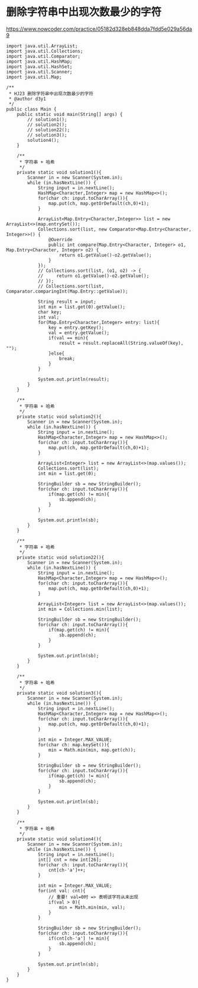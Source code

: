 # 删除字符串中出现次数最少的字符
https://www.nowcoder.com/practice/05182d328eb848dda7fdd5e029a56da9

    import java.util.ArrayList;
    import java.util.Collections;
    import java.util.Comparator;
    import java.util.HashMap;
    import java.util.HashSet;
    import java.util.Scanner;
    import java.util.Map;
    
    /**
     * HJ23 删除字符串中出现次数最少的字符
     * @author d3y1
     */
    public class Main {
        public static void main(String[] args) {
            // solution1();
            // solution2();
            // solution22();
            // solution3();
            solution4();
        }
    
        /**
         * 字符串 + 哈希
         */
        private static void solution1(){
            Scanner in = new Scanner(System.in);
            while (in.hasNextLine()) {
                String input = in.nextLine();
                HashMap<Character,Integer> map = new HashMap<>();
                for(char ch: input.toCharArray()){
                    map.put(ch, map.getOrDefault(ch,0)+1);
                }
    
                ArrayList<Map.Entry<Character,Integer>> list = new ArrayList<>(map.entrySet());
                Collections.sort(list, new Comparator<Map.Entry<Character, Integer>>() {
                    @Override
                    public int compare(Map.Entry<Character, Integer> o1, Map.Entry<Character, Integer> o2) {
                        return o1.getValue()-o2.getValue();
                    }
                });
                // Collections.sort(list, (o1, o2) -> {
                //     return o1.getValue()-o2.getValue();
                // });
                // Collections.sort(list, Comparator.comparingInt(Map.Entry::getValue));
    
                String result = input;
                int min = list.get(0).getValue();
                char key;
                int val;
                for(Map.Entry<Character,Integer> entry: list){
                    key = entry.getKey();
                    val = entry.getValue();
                    if(val == min){
                        result = result.replaceAll(String.valueOf(key), "");
                    }else{
                        break;
                    }
                }
                
                System.out.println(result);
            }
        }
    
        /**
         * 字符串 + 哈希
         */
        private static void solution2(){
            Scanner in = new Scanner(System.in);
            while (in.hasNextLine()) {
                String input = in.nextLine();
                HashMap<Character,Integer> map = new HashMap<>();
                for(char ch: input.toCharArray()){
                    map.put(ch, map.getOrDefault(ch,0)+1);
                }
    
                ArrayList<Integer> list = new ArrayList<>(map.values());
                Collections.sort(list);
                int min = list.get(0);
    
                StringBuilder sb = new StringBuilder();
                for(char ch: input.toCharArray()){
                    if(map.get(ch) != min){
                        sb.append(ch);
                    }
                }
    
                System.out.println(sb);
            }
        }
    
        /**
         * 字符串 + 哈希
         */
        private static void solution22(){
            Scanner in = new Scanner(System.in);
            while (in.hasNextLine()) {
                String input = in.nextLine();
                HashMap<Character,Integer> map = new HashMap<>();
                for(char ch: input.toCharArray()){
                    map.put(ch, map.getOrDefault(ch,0)+1);
                }
    
                ArrayList<Integer> list = new ArrayList<>(map.values());
                int min = Collections.min(list);
    
                StringBuilder sb = new StringBuilder();
                for(char ch: input.toCharArray()){
                    if(map.get(ch) != min){
                        sb.append(ch);
                    }
                }
    
                System.out.println(sb);
            }
        }
    
        /**
         * 字符串 + 哈希
         */
        private static void solution3(){
            Scanner in = new Scanner(System.in);
            while (in.hasNextLine()) {
                String input = in.nextLine();
                HashMap<Character,Integer> map = new HashMap<>();
                for(char ch: input.toCharArray()){
                    map.put(ch, map.getOrDefault(ch,0)+1);
                }
    
                int min = Integer.MAX_VALUE;
                for(char ch: map.keySet()){
                    min = Math.min(min, map.get(ch));
                }
    
                StringBuilder sb = new StringBuilder();
                for(char ch: input.toCharArray()){
                    if(map.get(ch) != min){
                        sb.append(ch);
                    }
                }
    
                System.out.println(sb);
            }
        }
    
        /**
         * 字符串 + 哈希
         */
        private static void solution4(){
            Scanner in = new Scanner(System.in);
            while (in.hasNextLine()) {
                String input = in.nextLine();
                int[] cnt = new int[26];
                for(char ch: input.toCharArray()){
                    cnt[ch-'a']++;
                }
    
                int min = Integer.MAX_VALUE;
                for(int val: cnt){
                    // 重要! val=0时 => 表明该字符从未出现
                    if(val > 0){
                        min = Math.min(min, val);
                    }
                }
    
                StringBuilder sb = new StringBuilder();
                for(char ch: input.toCharArray()){
                    if(cnt[ch-'a'] != min){
                        sb.append(ch);
                    }
                }
    
                System.out.println(sb);
            }
        }
    }
    

